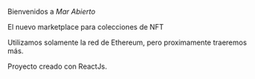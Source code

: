 Bienvenidos a *Mar Abierto*

El nuevo marketplace para colecciones de NFT

Utilizamos solamente la red de Ethereum, pero proximamente traeremos más.

Proyecto creado con ReactJs.
